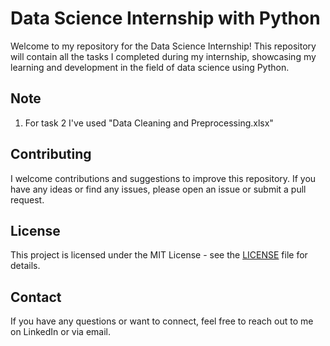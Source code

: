 # Data Science Internship with Python

Welcome to my repository for the Data Science Internship! This repository will contain all the tasks I completed during my internship, showcasing my learning and development in the field of data science using Python.

## Note
1. For task 2 I've used "Data Cleaning and Preprocessing.xlsx"

## Contributing
I welcome contributions and suggestions to improve this repository. If you have any ideas or find any issues, please open an issue or submit a pull request.


## License
This project is licensed under the MIT License - see the [LICENSE](./LICENSE) file for details.


## Contact
If you have any questions or want to connect, feel free to reach out to me on LinkedIn or via email.
